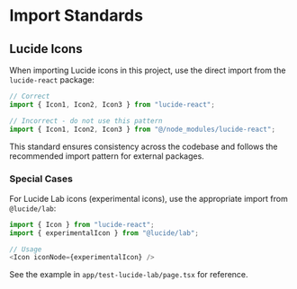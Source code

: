 # Import Standards

## Lucide Icons

When importing Lucide icons in this project, use the direct import from the `lucide-react` package:

```typescript
// Correct
import { Icon1, Icon2, Icon3 } from "lucide-react";

// Incorrect - do not use this pattern
import { Icon1, Icon2, Icon3 } from "@/node_modules/lucide-react";
```

This standard ensures consistency across the codebase and follows the recommended import pattern for external packages.

### Special Cases

For Lucide Lab icons (experimental icons), use the appropriate import from `@lucide/lab`:

```typescript
import { Icon } from "lucide-react";
import { experimentalIcon } from "@lucide/lab";

// Usage
<Icon iconNode={experimentalIcon} />
```

See the example in `app/test-lucide-lab/page.tsx` for reference.